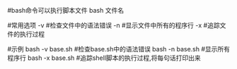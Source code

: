 #bash命令可以执行脚本文件
bash 文件名

#常用选项
-v			#检查文件中的语法错误
-n			#显示文件中所有的程序行
-x			#追踪文件的执行过程

#示例
bash -v base.sh		#检查base.sh中的语法错误
bash -n base.sh		#显示所有程序行
bash -x base.sh		#追踪shell脚本的执行过程,将每句话打印出来
